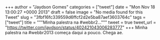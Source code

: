 
+++
author = "Jaydson Gomes"
categories = ["tweet"]
date = "Mon Nov 18 13:00:27 +0000 2013"
draft = false
image = "No media found for this Tweet"
slug = "3fbf16fc339559d6ffcf2d2e5ba87aef3603764c"
tags = ["tweet"]
title = """Minha palestra na #webbr2..."""
tweet = true
tweet_url = "https://twitter.com/jaydson/status/402421043006283777"
+++
Minha palestra na #webbr2013 começa daqui a pouco. Chega ae.
